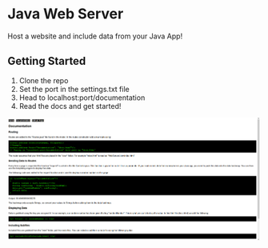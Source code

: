 # Java Web Server

Host a website and include data from your Java App!

## Getting Started
1. Clone the repo
2. Set the port in the settings.txt file
3. Head to localhost:port/documentation
4. Read the docs and get started!

![Docs](https://raw.githubusercontent.com/benfaerber/WebServer/master/docs.png)